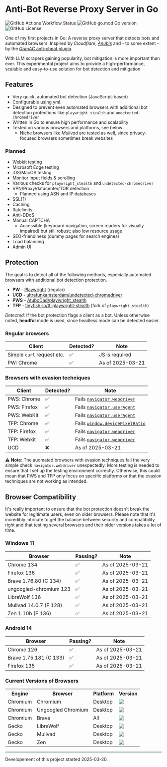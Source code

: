 # Anti-Bot Reverse Proxy Server in Go

![GitHub Actions Workflow Status](https://img.shields.io/github/actions/workflow/status/fxoz/bot-mitigation-go/codeql.yml)
![GitHub go.mod Go version](https://img.shields.io/github/go-mod/go-version/fxoz/bot-mitigation-go)
![GitHub License](https://img.shields.io/github/license/fxoz/bot-mitigation-go)

One of my first projects in Go: A reverse proxy server that detects bots and automated browsers. Inspired by *Cloudflare*, [*Anubis*](https://github.com/TecharoHQ/anubis) and - to some extent - by the [*GrimAC* anti-cheat plugin](https://github.com/GrimAnticheat/Grim).

With LLM scrapers gaining popularity, bot mitigation is more important than ever. This experimental project aims to provide a high-performance, scalable and easy-to-use solution for bot detection and mitigation.

## Features

- Very quick, automated bot detection (JavaScript-based)
- Configurable using yml.
- Designed to prevent even automated browsers with additional bot detection protections like `playwright_stealth` and `undetected-chromedriver`
- Written in Go to ensure high performance and scalability
- Tested on various browsers and platforms, see below
  - Niche browsers like *Mullvad* are tested as well, since privacy-focused browsers sometimes break websites

### Planned

- Webkit testing
- Microsoft Edge testing
- iOS/MacOS testing
- Monitor input fields & scrolling
- Various checks for `playwright_stealth` and `undetected-chromedriver`
- VPN/Proxy/datacenter/TOR detection
  - Planned using ASN and IP databases
- SSL(?)
- Caching
- Ratelimits
- Anti-DDoS
- Manual CAPTCHA
  - Accessible (keyboard navigation, screen readers for visually impaired) but still robust; also low resource usage
- SEO-friendiness (dummy pages for search engines)
- Load balancing
- Admin UI

## Protection

The goal is to detect all of the following methods, especially automated browsers with additional bot detection protection.

- **PW** - [Playwright](https://playwright.dev/python/) (regular)
- **UCD** - [ultrafunkamsterdam/undetected-chromedriver](https://github.com/ultrafunkamsterdam/undetected-chromedriver)
- **PWS** - [AtuboDad/playwright_stealth](https://github.com/AtuboDad/playwright_stealth)
- **TFP** - [tinyfish-io/tf-playwright-stealth](https://github.com/tinyfish-io/tf-playwright-stealth) (fork of `playwright_stealth`)

*Detected:* If the bot protection flags a client as a bot.
Unless otherwise noted, **headful** mode is used, since headless mode can be detected easier.

### Regular browsers

| Client                     | Detected? | Note             |
| -------------------------- | --------- | ---------------- |
| Simple `curl` request etc. | ✅         | JS is required   |
| PW: Chrome                 | ✅         | As of 2025-03-21 |

### Browsers with evasion techniques

| Client       | Detected? | Note                                                                                                |
| ------------ | --------- | --------------------------------------------------------------------------------------------------- |
| PWS: Chrome  | ✅         | Fails [`navigator.webdriver`](https://developer.mozilla.org/en-US/docs/Web/API/Navigator/webdriver) |
| PWS: Firefox | ✅         | Fails [`navigator.userAgent`](https://caniuse.com/?search=navigator.userAgent)                      |
| PWS: WebKit  | ✅         | Fails [`navigator.userAgent`](https://caniuse.com/?search=navigator.userAgent)                      |
| TFP: Chrome  | ✅         | Fails [`window.devicePixelRatio`](https://caniuse.com/?search=window.devicePixelRatio)              |
| TFP: Firefox | ✅         | Fails [`navigator.webdriver`](https://developer.mozilla.org/en-US/docs/Web/API/Navigator/webdriver) |
| TFP: Webkit  | ✅         | Fails [`navigator.webdriver`](https://developer.mozilla.org/en-US/docs/Web/API/Navigator/webdriver) |
| UCD          | ❌         | As of 2025-03-21                                                                                    |

⚠️ **Note:** The auomated browsers with evasion techniques fail the very simple check `navigator.webdriver` unexpectedly. More testing is needed to ensure that I set up the testing environment correctly. Otherwise, this could mean that PWS and TFP only focus on specific platforms or that the evasion techniques are not working as intended.

## Browser Compatibility

It's really important to ensure that the bot protection doesn't break the website for legitimate users, even on older browsers. Please note that it's incredibly intricate to get the balance between security and compatibility right and that testing several browsers and their older versions takes a lot of time.

### Windows 11

| Browser                | Passing? | Note             |
| ---------------------- | -------- | ---------------- |
| Chrome 134             | ✅        | As of 2025-03-21 |
| Firefox 136            | ✅        | As of 2025-03-21 |
| Brave 1.76.80 (C 134)  | ✅        | As of 2025-03-21 |
| ungoogled-chromium 123 | ✅        | As of 2025-03-21 |
| LibreWolf 136          | ✅        | As of 2025-03-21 |
| Mullvad 14.0.7 (F 128) | ✅        | As of 2025-03-21 |
| Zen 1.10b (F 136)      | ✅        | As of 2025-03-21 |

### Android 14

| Browser                | Passing? | Note             |
| ---------------------- | -------- | ---------------- |
| Chrome 126             | ✅        | As of 2025-03-21 |
| Brave 1.75.181 (C 133) | ✅        | As of 2025-03-21 |
| Firefox 135            | ✅        | As of 2025-03-21 |

### Current Versions of Browsers

<!-- markdownlint-disable -->
<table>
  <tr>
    <th>Engine</th>
    <th>Browser</th>
    <th>Platform</th>
    <th>Version</th>
  </tr>
  <tr>
    <td>Chromium</td>
    <td>Chromium</td>
    <td>Desktop</td>
    <td><img src="https://img.shields.io/github/v/tag/chromium/chromium"</td>
  </tr>
  <tr>
    <td>Chromium</td>
    <td>Ungoogled Chromium</td>
    <td>Desktop</td>
    <td><img src="https://img.shields.io/github/v/tag/Eloston/ungoogled-chromium"</td>
  </tr>
  <tr>
    <td>Chromium</td>
    <td>Brave</td>
    <td>All</td>
    <td><img src="https://img.shields.io/github/v/tag/brave/brave-browser"</td>
  </tr>
  <tr>
    <td>Gecko</td>
    <td>LibreWolf</td>
    <td>Desktop</td>
    <td><img src="https://img.shields.io/gitea/v/release/librewolf/source?gitea_url=https://codeberg.org"</td>
  </tr>
  <tr>
    <td>Gecko</td>
    <td>Mullvad</td>
    <td>Desktop</td>
    <td><img src="https://img.shields.io/github/v/tag/mullvad/mullvad-browser"</td>
  </tr>
  <tr>
    <td>Gecko</td>
    <td>Zen</td>
    <td>Desktop</td>
    <td><img src="https://img.shields.io/github/v/tag/zen-browser/desktop"</td>
  </tr>
</table>
<!-- markdownlint-enable -->

***

Developement of this project started 2025-03-20.

